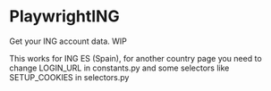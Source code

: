 # PlaywrightING

Get your ING account data. WIP

This works for ING ES (Spain), for another country page you need to change LOGIN_URL in constants.py and some selectors
like SETUP_COOKIES in selectors.py
